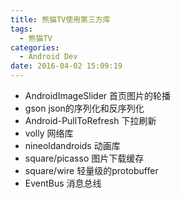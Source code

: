 ```yaml
---
title: 熊猫TV使用第三方库
tags:
  - 熊猫TV 
categories:
  - Android Dev
date: 2016-04-02 15:09:19
---
```


- AndroidImageSlider 首页图片的轮播
- gson json的序列化和反序列化 
- Android-PullToRefresh 下拉刷新
- volly 网络库
- nineoldandroids 动画库
- square/picasso 图片下载缓存
- square/wire 轻量级的protobuffer
- EventBus 消息总线
